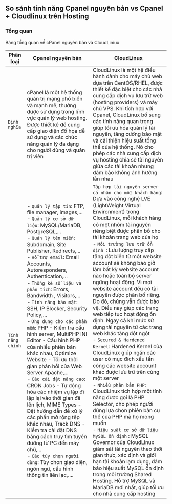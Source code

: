 ## So sánh tính năng Cpanel nguyên bản vs Cpanel + Cloudlinux trên Hosting
### Tổng quan 

Bảng tổng quan về cPanel nguyên bản và CloudLiniux

| Phân loại | Cpanel nguyên bản | CloudLinux | 
| ----- | ----- | ----- | 
| `Định nghĩa` | cPanel là một hệ thống quản trị mạng phổ biến và mạnh mẽ, thường được sử dụng trong lĩnh vực quản lý web hosting. Được thiết kế để cung cấp giao diện đồ họa dễ sử dụng và các chức năng quản lý đa dạng cho người dùng và quản trị viên | CloudLinux là một hệ điều hành dành cho máy chủ web dựa trên CentOS/RHEL, được thiết kế đặc biệt cho các nhà cung cấp dịch vụ lưu trữ web (hosting providers) và máy chủ VPS. Khi tích hợp với Cpanel, CloudLinux bổ sung các tính năng quan trọng giúp tối ưu hóa quản lý tài nguyên, tăng cường bảo mật và cải thiện hiệu suất tổng thể của hệ thống. Nó cho phép các nhà cung cấp dịch vụ hosting chia sẻ tài nguyên giữa các tài khoản nhưng đảm bảo không ảnh hưởng lẫn nhau |
| `Tính năng chính`| - `Quản lý tập tin`: FTP, file manager, images,... <br> - `Quản lý cơ sở dữ liệu`: MySQL/MariaDB, PostgreSQL,...  <br> - `Quản lý tên miền`: Subdomain, Site Publisher, Redirects,... <br> - `Hỗ trợ email`: Email Accounts, Autoresponders, Authentication,... <br> - `Thống kê số liệu và phân tích`: Errors, Bandwidth , Visitors,... <br> - `Tính năng bảo mật`: SSH, IP Blocker, Security Policy,... <br> - `Ứng dụng cho các phần mềm`: PHP - Kiểm tra cấu hình server, MultiPHP INI Editor - Cấu hình PHP của nhiều phiên bản khác nhau, Optimize Website - Tối ưu thời gian phản hồi của Web Server Apache,... <br> - `Các cài đặt nâng cao`: CRON Jobs - Tự động hóa các nhiệm vụ lặp đi lặp lại vào thời gian đã lên lịch, MIME Types - Đặt hướng dẫn để xử lý các phần mở rộng tệp khác nhau, Track DNS - Kiểm tra cài đặt DNS bằng cách truy tìm tuyến đường từ PC đến máy chủ,... <br> - `Các tùy chọn người dùng`: Tùy chọn giao diện, ngôn ngữ, cấu hình thông tin liên lạc,.... | `Tập hợp tài nguyên server cá nhân cho mỗi khách hàng`: Dựa vào công nghệ LVE (LightWeight Virtual Environment) trong CloudLinux, mỗi khách hàng có một nhóm tài nguyên riêng biệt được phân bổ cho tài khoản trang web của họ <br> - `Môi trường lưu trữ ổn định `: Lưu lượng truy cập tăng đột biến từ một website account sẽ không bao giờ làm bất kỳ website account nào hoặc toàn bộ server ngừng hoạt động. Vì mọi website account đều có tài nguyên được phân bổ riêng. Do đó, chúng vẫn được bảo vệ. Điều này giúp các trang web tiếp tục hoạt động ổn định. Ngay cả khi mức sử dụng tài nguyên từ các trang web khác tăng đột ngột <br> - `Secured & Hardened Kernel`: Hardened Kernel của CloudLinux giúp ngăn các user có mục đích xấu tấn công các website account khác được lưu trữ trên cùng một server <br> - `Nhiều phân bản PHP`: CloudLinux tích hợp một tính năng được gọi là PHP Selector, cho phép người dùng lựa chọn phiên bản cụ thể của PHP mà họ mong muốn <br> - `Hiệu suất cơ sở dữ liệu MySQL ổn định` : MySQL Governor của CloudLinux giám sát tài nguyên theo thời gian thực, xác định và giới hạn tài khoản lạm dụng, đảm bảo hiệu suất MySQL ổn định trong môi trường Shared Hosting. Hỗ trợ MySQL và MariaDB mới nhất, giúp tối ưu cho nhà cung cấp hosting |
 